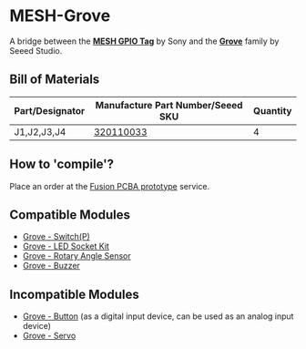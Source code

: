 # MESH-Grove

A bridge between the [**MESH GPIO Tag**](https://meshprj.com/en/tag/MESH-100GP-GPIO.html) by Sony and the [**Grove**](http://www.seeedstudio.com/wiki/Category:Grove) family by Seeed Studio.

## Bill of Materials

|Part/Designator|Manufacture Part Number/Seeed SKU|Quantity|
|---------------|---------------------------------|--------|
|J1,J2,J3,J4|[320110033](http://www.seeedstudio.com/depot/index.php?main_page=opl_info&opl_id=4)|4|

## How to 'compile'?

Place an order at the [Fusion PCBA prototype](http://www.seeedstudio.com/service/index.php?r=pcb) service.

## Compatible Modules

* [Grove - Switch(P)](http://www.seeedstudio.com/wiki/Grove_-_Switch(P))
* [Grove - LED Socket Kit](http://www.seeedstudio.com/wiki/Grove_-_LED)
* [Grove - Rotary Angle Sensor](http://www.seeedstudio.com/wiki/Grove_-_Rotary_Angle_Sensor)
* [Grove - Buzzer](http://www.seeedstudio.com/wiki/Grove_-_Buzzer)

## Incompatible Modules

* [Grove - Button](http://www.seeedstudio.com/wiki/Grove_-_Button) (as a digital input device, can be used as an analog input device)
* [Grove - Servo](http://www.seeedstudio.com/wiki/Grove_-_Servo)
